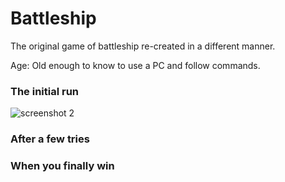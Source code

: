 # Battleship
The original game of battleship re-created in a different manner.

Age: Old enough to know to use a PC and follow commands.

### The initial run
![screenshot 2](https://user-images.githubusercontent.com/32266008/30813069-0063d9c6-a22a-11e7-9a2c-bd08aad00279.png)


### After a few tries




### When you finally win
